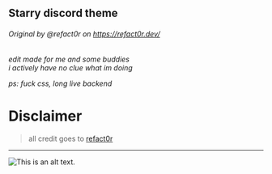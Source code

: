 ## Starry discord theme

###### Original by @refact0r on https://refact0r.dev/

*edit made for me and some buddies*  
_i actively have no clue what im doing_

_ps: fuck css, long live backend_

# Disclaimer

> all credit goes to [refact0r](https://github.com/refact0r)
>

***
![This is an alt text.](https://raw.githubusercontent.com/Pud1337/randomstuff/refs/heads/main/4fa5c412978c7e87b4594cbe7958049e.jpg "Cat")
